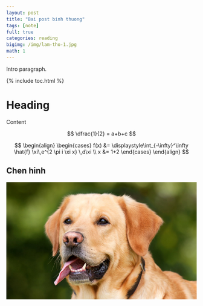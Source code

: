 ```yaml
---
layout: post
title: "Bai post binh thuong"
tags: [note]
full: true
categories: reading
bigimg: /img/lam-tho-1.jpg
math: 1
---
```


Intro paragraph.

{% include toc.html %}

# Heading

Content

$$
\dfrac{1}{2} = a+b+c
$$

$$
\begin{align}
\begin{cases}
f(x) &= \displaystyle\int_{-\infty}^\infty
    \hat{f} \xi\,e^{2 \pi i \xi x}
    \,d\xi \\
x &= 1+2
\end{cases}
\end{align}
$$

## Chen hinh

![Mieu ta cho hinh](/img/post/hinh_mau.jpg)